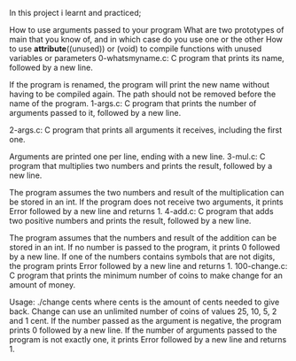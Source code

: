 In this project i learnt and practiced;

How to use arguments passed to your program
What are two prototypes of main that you know of, and in which case do you use one or the other
How to use __attribute__((unused)) or (void) to compile functions with unused variables or parameters
0-whatsmyname.c: C program that prints its name, followed by a new line.

If the program is renamed, the program will print the new name without having to be compiled again.
The path should not be removed before the name of the program.
1-args.c: C program that prints the number of arguments passed to it, followed by a new line.

2-args.c: C program that prints all arguments it receives, including the first one.

Arguments are printed one per line, ending with a new line.
3-mul.c: C program that multiplies two numbers and prints the result, followed by a new line.

The program assumes the two numbers and result of the multiplication can be stored in an int.
If the program does not receive two arguments, it prints Error followed by a new line and returns 1.
4-add.c: C program that adds two positive numbers and prints the result, followed by a new line.

The program assumes that the numbers and result of the addition can be stored in an int.
If no number is passed to the program, it prints 0 followed by a new line.
If one of the numbers contains symbols that are not digits, the program prints Error followed by a new line and returns 1.
100-change.c: C program that prints the minimum number of coins to make change for an amount of money.

Usage: ./change cents where cents is the amount of cents needed to give back.
Change can use an unlimited number of coins of values 25, 10, 5, 2 and 1 cent.
If the number passed as the argument is negative, the program prints 0 followed by a new line.
If the number of arguments passed to the program is not exactly one, it prints Error followed by a new line and returns 1.

